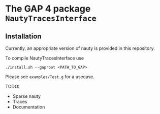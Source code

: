 # The GAP 4 package `NautyTracesInterface`

## Installation

Currently, an appropriate version of nauty
is provided in this repository.

To compile NautyTracesInterface use

    ./install.sh --gaproot <PATH_TO_GAP>

Please see `examples/Test.g` for a usecase.

TODO:
* Sparse nauty
* Traces
* Documentation
